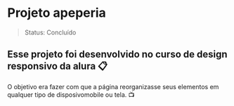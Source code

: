 # Projeto apeperia

> Status: Concluído

## Esse projeto foi desenvolvido no curso de design responsivo da alura 📋

O objetivo era fazer com que a página reorganizasse seus elementos em qualquer tipo de disposivomobile ou tela. :tv:


